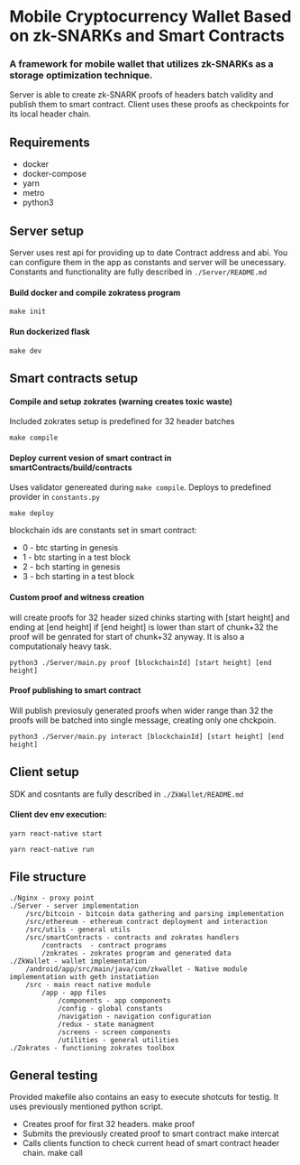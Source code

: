 # Mobile Cryptocurrency Wallet Based on zk-SNARKs and Smart Contracts

### A framework for mobile wallet that utilizes zk-SNARKs as a storage optimization technique. 
Server is able to create zk-SNARK proofs of headers batch validity and publish them to smart contract. Client uses these proofs as checkpoints for its local header chain.

## Requirements
- docker
- docker-compose
- yarn
- metro
- python3

## Server setup
Server uses rest api for providing up to date Contract address and abi. You can configure them in the app as constants and server will be unecessary. Constants and functionality are fully described in `./Server/README.md` 

#### Build docker and compile zokratess program

    make init

#### Run dockerized flask

    make dev

## Smart contracts setup
#### Compile and setup zokrates (warning creates toxic waste)
Included zokrates setup is predefined for 32 header batches

    make compile

#### Deploy current vesion of smart contract in smartContracts/build/contracts
Uses validator genereated during `make compile`. Deploys to predefined provider in `constants.py`

    make deploy 

blockchain ids are constants set in smart contract:

- 0 - btc starting in genesis  
- 1 - btc starting in a test block   
- 2 - bch starting in genesis
- 3 - bch starting in a test block


#### Custom proof and witness creation
will create proofs for 32 header sized chinks starting with [start height] and ending at [end height] if [end height] is lower than start of chunk+32 the proof will be genrated for start of chunk+32 anyway. It is also a computationaly heavy task.

    python3 ./Server/main.py proof [blockchainId] [start height] [end height]

#### Proof publishing to smart contract
Will publish previosuly generated proofs when wider range than 32 the proofs will be batched into single message, creating only one chckpoin. 
    
    python3 ./Server/main.py interact [blockchainId] [start height] [end height]


## Client setup

  SDK and cosntants are fully described in `./ZkWallet/README.md` 

#### Client dev env execution:

    yarn react-native start

    yarn react-native run

## File structure
    ./Nginx - proxy point
    ./Server - server implementation
        /src/bitcoin - bitcoin data gathering and parsing implementation
        /src/ethereum - ethereum contract deployment and interaction
        /src/utils - general utils
        /src/smartContracts - contracts and zokrates handlers
            /contracts  - contract programs
            /zokrates - zokrates program and generated data
    ./ZkWallet - wallet implementation
        /android/app/src/main/java/com/zkwallet - Native module implementation with geth instatiation
        /src - main react native module
            /app - app files
                /components - app components
                /config - global constants
                /navigation - navigation configuration
                /redux - state managment
                /screens - screen components
                /utilities - general utilities
    ./Zokrates - functioning zokrates toolbox

## General testing

Provided makefile also contains an easy to execute shotcuts for testig. It uses previously mentioned python script.
- Creates proof for first 32 headers.
    make proof 
- Submits the previously created proof to smart contract
    make intercat
- Calls clients function to check current head of smart contract header chain.
    make call